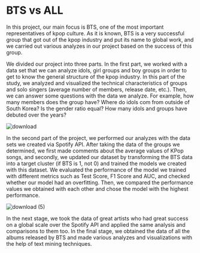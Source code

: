 # BTS vs ALL

In this project, our main focus is BTS, one of the most important representatives of kpop culture. As it is known, BTS is a very successful group that got out of the kpop industry and put its name to global work, and we carried out various analyzes in our project based on the success of this group.

We divided our project into three parts. In the first part, we worked with a data set that we can analyze idols, girl groups and boy groups in order to get to know the general structure of the kpop industry. In this part of the study, we analyzed and visualized the technical characteristics of groups and solo singers (average number of members, release date, etc.). Then,  we can answer some questions with the data we analyze. For example, how many members does the group have? Where do idols com from outside of South Korea? Is the gender ratio equal? How many idols and groups have debuted over the years?

![download](https://user-images.githubusercontent.com/53139667/151252476-ec397972-696a-42c7-8125-22eef20aaf4d.png)


In the second part of the project, we performed our analyzes with the data sets we created via Spotify API.  After taking the data of the groups we determined, we first made comments about the average values of KPop songs, and secondly, we updated our dataset by transforming the BTS  data into a target cluster (if BTS is 1, not 0) and trained the models we created with this dataset. We evaluated the performance of the model we trained with different metrics such as Test Score, F1 Score and AUC, and checked whether our model had an overfitting. Then, we compared the performance values we obtained with each other and chose the model with the highest performance.

![download (5)](https://user-images.githubusercontent.com/53139667/151252522-3d7d7312-c528-43fc-8574-00cee70e85e6.png)


In the next stage, we took the data of great artists who had great success on a global scale over the Spotify API and applied the same analysis and comparisons to them too.
In the final stage, we obtained the data of all the albums released by BTS and made various analyzes and visualizations with the help of text mining techniques.


